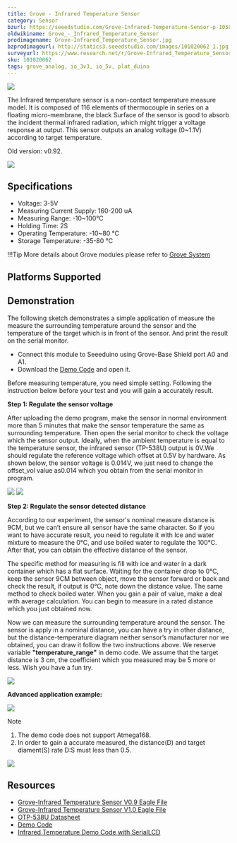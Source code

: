 ```yaml
---
title: Grove - Infrared Temperature Sensor
category: Sensor
bzurl: https://seeedstudio.com/Grove-Infrared-Temperature-Sensor-p-1058.html
oldwikiname: Grove_-_Infrared_Temperature_Sensor
prodimagename: Grove-Infrared_Temperature_Sensor.jpg
bzprodimageurl: http://statics3.seeedstudio.com/images/101020062 1.jpg
surveyurl: https://www.research.net/r/Grove-Infrared_Temperature_Sensor
sku: 101020062
tags: grove_analog, io_3v3, io_5v, plat_duino
---
```


![](https://raw.githubusercontent.com/SeeedDocument/Grove-Infrared_Temperature_Sensor/master/img/Grove-Infrared_Temperature_Sensor.jpg)

The Infrared temperature sensor is a non-contact temperature measure model. It is composed of 116 elements of thermocouple in series on a floating micro-membrane, the black Surface of the sensor is good to absorb the incident thermal infrared radiation, which might trigger a voltage response at output. This sensor outputs an analog voltage (0~1.1V) according to target temperature.

Old version: v0.92.

[![](https://raw.githubusercontent.com/SeeedDocument/common/master/Get_One_Now_Banner.png)](http://www.seeedstudio.com/Grove-Infrared-Temperature-Sensor-p-1058.html)

Specifications
-------------

-   Voltage: 3-5V
-   Measuring Current Supply: 160-200 uA
-   Measuring Range: -10~100°C
-   Holding Time: 2S
-   Operating Temperature: -10~80 °C
-   Storage Temperature: -35-80 °C

!!!Tip
    More details about Grove modules please refer to [Grove System](http://wiki.seeed.cc/Grove_System/)
    
Platforms Supported
-------------------

Demonstration
-------------

The following sketch demonstrates a simple application of measure the measure the surrounding temperature around the sensor and the temperature of the target which is in front of the sensor. And print the result on the serial monitor.

-   Connect this module to Seeeduino using Grove-Base Shield port A0 and A1.
-   Download the [Demo Code](https://raw.githubusercontent.com/SeeedDocument/Grove-Infrared_Temperature_Sensor/master/res/MeasureTemperature.zip) and open it.

Before measuring temperature, you need simple setting. Following the instruction below before your test and you will gain a accurately result.

**Step 1: Regulate the sensor voltage**

After uploading the demo program, make the sensor in normal environment more than 5 minutes that make the sensor temperature the same as surrounding temperature. Then open the serial monitor to check the voltage which the sensor output. Ideally, when the ambient temperature is equal to the temperature sensor, the infrared sensor (TP-538U) output is 0V.We should regulate the reference voltage which offset at 0.5V by hardware. As shown below, the sensor voltage is 0.014V, we just need to change the offset\_vol value as0.014 which you obtain from the serial monitor in program.

![](https://raw.githubusercontent.com/SeeedDocument/Grove-Infrared_Temperature_Sensor/master/img/Infrared_Temperature_Sensor_code2.jpg) 
![](https://raw.githubusercontent.com/SeeedDocument/Grove-Infrared_Temperature_Sensor/master/img/Serialmonitor.jpg)

**Step 2: Regulate the sensor detected distance**

According to our experiment, the sensor's nominal measure distance is 9CM, but we can’t ensure all sensor have the same character. So if you want to have accurate result, you need to regulate it with Ice and water mixture to measure the 0℃, and use boiled water to regulate the 100℃. After that, you can obtain the effective distance of the sensor.

The specific method for measuring is fill with ice and water in a dark container which has a flat surface. Waiting for the container drop to 0℃, keep the sensor 9CM between object, move the sensor forward or back and check the result, if output is 0℃, note down the distance value. The same method to check boiled water. When you gain a pair of value, make a deal with average calculation. You can begin to measure in a rated distance which you just obtained now.

Now we can measure the surrounding temperature around the sensor. The sensor is apply in a nominal distance, you can have a try in other distance, but the distance-temperature diagram neither sensor’s manufacturer nor we obtained, you can draw it follow the two instructions above. We reserve variable **"temperature_range"** in demo code. We assume that the target distance is 3 cm, the coefficient which you measured may be 5 more or less. Wish you have a fun try.

![](https://raw.githubusercontent.com/SeeedDocument/Grove-Infrared_Temperature_Sensor/master/img/Infrared_Temperature_Sensor_Code_1.jpg)

**Advanced application example:**

![](https://raw.githubusercontent.com/SeeedDocument/Grove-Infrared_Temperature_Sensor/master/img/Infrared_temperature_example.JPG)

<div class="admonition note">
<p class="admonition-title">Note</p>
<ol><li> The demo code does not support Atmega168.</li>
<li>In order to gain a accurate measured, the distance(D) and target diament(S) rate D:S must less than 0.5.</li></ol>
</div>

![](https://raw.githubusercontent.com/SeeedDocument/Grove-Infrared_Temperature_Sensor/master/img/Dsdiagram.jpg)

Resources
---------

-   [Grove-Infrared Temperature Sensor V0.9 Eagle File](https://raw.githubusercontent.com/SeeedDocument/Grove-Infrared_Temperature_Sensor/master/res/Infrared_Temperature_Sensor_v0.92_egale_file.zip)
-   [Grove-Infrared Temperature Sensor V1.0 Eagle File](https://raw.githubusercontent.com/SeeedDocument/Grove-Infrared_Temperature_Sensor/master/res/Infrared_Temperature_Sensor_V1.0_egale_file.zip)
-   [OTP-538U Datasheet](https://raw.githubusercontent.com/SeeedDocument/Grove-Infrared_Temperature_Sensor/master/res/OTP-538Udatasheet.zip)
-   [Demo Code](https://raw.githubusercontent.com/SeeedDocument/Grove-Infrared_Temperature_Sensor/master/res/MeasureTemperature.zip)
-   [Infrared Temperature Demo Code with SerialLCD](https://raw.githubusercontent.com/SeeedDocument/Grove-Infrared_Temperature_Sensor/master/res/Infrared_temperature_demo_code_with_serialLCD.zip)

<!-- This Markdown file was created from http://www.seeedstudio.com/wiki/Grove_-_Infrared_Temperature_Sensor -->
